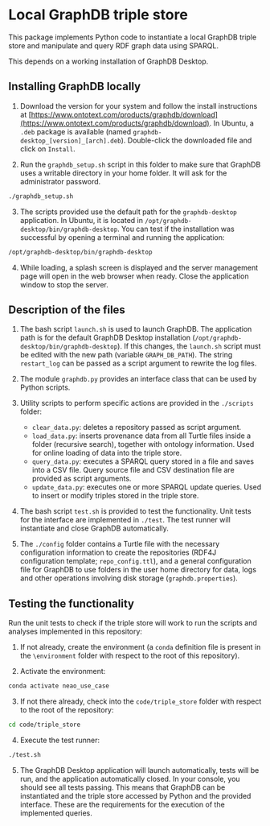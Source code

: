 # Local GraphDB triple store

This package implements Python code to instantiate a local GraphDB triple
store and manipulate and query RDF graph data using SPARQL.

This depends on a working installation of GraphDB Desktop.

## Installing GraphDB locally

1. Download the version for your system and follow the install instructions at
   [https://www.ontotext.com/products/graphdb/download](https://www.ontotext.com/products/graphdb/download).
   In Ubuntu, a `.deb` package is available (named `graphdb-desktop_[version]_[arch].deb`).
   Double-click the downloaded file and click on `Install`.

2. Run the `graphdb_setup.sh` script in this folder to make sure that GraphDB 
   uses a writable directory in your home folder. It will ask for the
   administrator password.

```bash
./graphdb_setup.sh
```

3. The scripts provided use the default path for the `graphdb-desktop`
   application. In Ubuntu, it is located in `/opt/graphdb-desktop/bin/graphdb-desktop`.
   You can test if the installation was successful by opening a terminal and
   running the application:

```bash
/opt/graphdb-desktop/bin/graphdb-desktop
```

4. While loading, a splash screen is displayed and the server management page 
   will open in the web browser when ready. Close the application window to
   stop the server.

## Description of the files

1. The bash script `launch.sh` is used to launch GraphDB. The application path
   is for the default GraphDB Desktop installation
   (`/opt/graphdb-desktop/bin/graphdb-desktop`). If this changes, the 
   `launch.sh` script must be edited with the new path (variable 
   `GRAPH_DB_PATH`). The string `restart_log` can be passed as a script
   argument to rewrite the log files.

2. The module `graphdb.py` provides an interface class that can be used by
   Python scripts.

3. Utility scripts to perform specific actions are provided in the 
   `./scripts` folder:
   - `clear_data.py`: deletes a repository passed as script argument.
   - `load_data.py`: inserts provenance data from all Turtle files inside
                     a folder (recursive search), together with ontology
                     information. Used for online loading of data into the
                     triple store.
   - `query_data.py`: executes a SPARQL query stored in a file and saves into
                      a CSV file. Query source file and CSV destination file
                      are provided as script arguments.
   - `update_data.py`: executes one or more SPARQL update queries. Used to
                       insert or modify triples stored in the triple store.

4. The bash script `test.sh` is provided to test the functionality. Unit tests
   for the interface are implemented in `./test`. The test runner will
   instantiate and close GraphDB automatically.

5. The `./config` folder contains a Turtle file with the necessary
   configuration information to create the repositories (RDF4J configuration
   template; `repo_config.ttl`), and a general configuration file for GraphDB
   to use folders in the user home directory for data,  logs and other
   operations involving disk storage (`graphdb.properties`). 

## Testing the functionality

Run the unit tests to check if the triple store will work to run the scripts 
and analyses implemented in this repository:

1. If not already, create the environment (a `conda` definition file is
   present in the `\environment` folder with respect to the root of this 
   repository).

2. Activate the environment:

```bash
conda activate neao_use_case
```

3. If not there already, check into the `code/triple_store` folder with
   respect to the root of the repository:

```bash
cd code/triple_store
```
   
4. Execute the test runner:

```bash
./test.sh
```

5. The GraphDB Desktop application will launch automatically, tests will be
   run, and the application automatically closed. In your console, you should
   see all tests passing. This means that GraphDB can be instantiated and the
   triple store accessed by Python and the provided interface. These are the
   requirements for the execution of the implemented queries.
